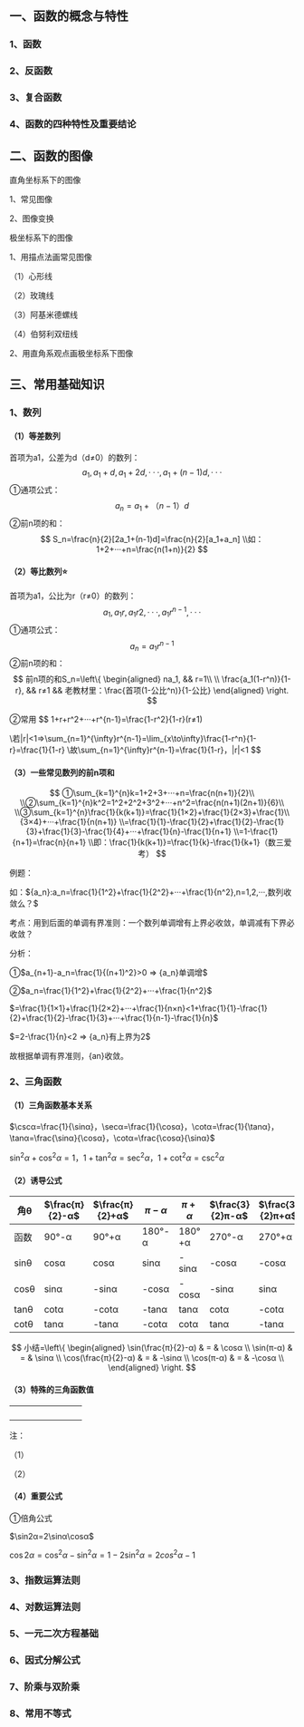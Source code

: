



## 一、函数的概念与特性

### 1、函数

### 2、反函数



### 3、复合函数

### 4、函数的四种特性及重要结论



## 二、函数的图像

直角坐标系下的图像

1、常见图像

2、图像变换



极坐标系下的图像

1、用描点法画常见图像

（1）心形线

（2）玫瑰线

（3）阿基米德螺线

（4）伯努利双纽线



2、用直角系观点画极坐标系下图像



## 三、常用基础知识

### 1、数列

#### （1）**等差数列**

首项为a1，公差为d（d≠0）的数列：
$$
a_1,a_1+d,a_1+2d,···,a_1+(n-1)d,···
$$
①通项公式：
$$
a_n=a_1+（n-1）d
$$
②前n项的和：
$$
S_n=\frac{n}{2}[2a_1+(n-1)d]=\frac{n}{2}[a_1+a_n]
\\如：1+2+···+n=\frac{n(1+n)}{2}
$$



#### （2）**等比数列**:star:

首项为a1，公比为r（r≠0）的数列：
$$
a_1,a_1r,a_1r2,···,a_1r^{n-1},···
$$
①通项公式：
$$
a_n=a_1r^{n-1}
$$
②前n项的和：
$$
前n项的和S_n=\left\{
\begin{aligned}
na_1, && r=1\\
\\
\frac{a_1(1-r^n)}{1-r}, && r≠1 && 老教材里：\frac{首项(1-公比^n)}{1-公比}
\end{aligned}
\right.
$$


②常用
$$
1+r+r^2+···+r^{n-1}=\frac{1-r^2}{1-r}(r≠1)

\\若|r|<1⇒\sum_{n=1}^{\infty}r^{n-1}=\lim_{x\to\infty}\frac{1-r^n}{1-r}=\frac{1}{1-r}
\\故\sum_{n=1}^{\infty}r^{n-1}=\frac{1}{1-r}，|r|<1
$$

#### （3）一些常见数列的前n项和

$$
①\sum_{k=1}^{n}k=1+2+3+···+n=\frac{n(n+1)}{2}\\
\\②\sum_{k=1}^{n}k^2=1^2+2^2+3^2+···+n^2=\frac{n(n+1)(2n+1)}{6}\\
\\③\sum_{k=1}^{n}\frac{1}{k(k+1)}=\frac{1}{1×2}+\frac{1}{2×3}+\frac{1}\\{3×4}+···+\frac{1}{n(n+1)}
\\=\frac{1}{1}-\frac{1}{2}+\frac{1}{2}-\frac{1}{3}+\frac{1}{3}-\frac{1}{4}+···+\frac{1}{n}-\frac{1}{n+1}
\\=1-\frac{1}{n+1}=\frac{n}{n+1}
\\即：\frac{1}{k(k+1)}=\frac{1}{k}-\frac{1}{k+1}（数三爱考）
$$

例题：

如：${a_n}:a_n=\frac{1}{1^2}+\frac{1}{2^2}+···+\frac{1}{n^2},n=1,2,···,数列收敛么？$

考点：用到后面的单调有界准则：一个数列单调增有上界必收敛，单调减有下界必收敛？

分析：

①$a_{n+1}-a_n=\frac{1}{(n+1)^2}>0 ⇒ {a_n}单调增$

②$a_n=\frac{1}{1^2}+\frac{1}{2^2}+···+\frac{1}{n^2}$

$=\frac{1}{1×1}+\frac{1}{2×2}+···+\frac{1}{n×n}<1+\frac{1}{1}-\frac{1}{2}+\frac{1}{2}-\frac{1}{3}+···+\frac{1}{n-1}-\frac{1}{n}$

$=2-\frac{1}{n}<2 ⇒ {a_n}有上界为2$

故根据单调有界准则，{an}收敛。



### 2、三角函数

#### （1）三角函数基本关系

$\cscα=\frac{1}{\sinα}，\secα=\frac{1}{\cosα}，\cotα=\frac{1}{\tanα}，\tanα=\frac{\sinα}{\cosα}，\cotα=\frac{\cosα}{\sinα}$

$\sin^2α+\cos^2α=1，1+\tan^2α=\sec^2α，1+\cot^2α=\csc^2α$



#### （2）诱导公式

| 角θ  | $\frac{π}{2}-α$ | $\frac{π}{2}+α$ | $π-α$  | $π+α$  | $\frac{3}{2}π-α$ | $\frac{3}{2}π+α$ | $2π-α$ |
| ---- | --------------- | --------------- | ------ | ------ | ---------------- | ---------------- | ------ |
| 函数 | 90°-α           | 90°+α           | 180°-α | 180°+α | 270°-α           | 270°+α           | 360°-α |
| sinθ | cosα            | cosα            | sinα   | -sinα  | -cosα            | -cosα            | -sinα  |
| cosθ | sinα            | -sinα           | -cosα  | -cosα  | -sinα            | sinα             | cosα   |
| tanθ | cotα            | -cotα           | -tanα  | tanα   | cotα             | -cotα            | -tanα  |
| cotθ | tanα            | -tanα           | -cotα  | cotα   | tanα             | -tanα            | -cotα  |

$$
小结=\left\{
\begin{aligned}
\sin(\frac{π}{2}-α)  & = & \cosα \\
\sin(π-α)  & = & \sinα \\
\cos(\frac{π}{2}-α)  & = & -\sinα \\
\cos(π-α)  & = & -\cosα \\
\end{aligned}
\right.
$$



#### （3）特殊的三角函数值

|      |      |      |      |      |      |      |      |
| ---- | ---- | ---- | ---- | ---- | ---- | ---- | ---- |
|      |      |      |      |      |      |      |      |
|      |      |      |      |      |      |      |      |
|      |      |      |      |      |      |      |      |
|      |      |      |      |      |      |      |      |

注：

（1）

（2）



#### （4）重要公式

①倍角公式

$\sin2α=2\sinα\cosα$

$\cos2α=\cos^2α-\sin^2α=1-2\sin^2α=2cos^2α-1$



### 3、指数运算法则





### 4、对数运算法则



### 5、一元二次方程基础







### 6、因式分解公式





### 7、阶乘与双阶乘



### 8、常用不等式












